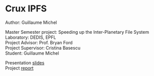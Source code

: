 # Crux IPFS
Author: Guillaume Michel

Master Semester project: Speeding up the Inter-Planetary File System </br>
Laboratory: DEDIS, EPFL </br>
Project Advisor: Prof. Bryan Ford </br>
Project Supervisor: Cristina Basescu </br>
Student: Guillaume Michel

Presentation [slides](https://docs.google.com/presentation/d/1CBOIe3DP5Ju8UOPQKCX-kceS6qn9U05GWKWAMczlEbg/edit?usp=sharing) </br>
Project [report](report/report.pdf)
